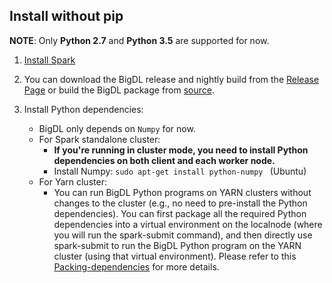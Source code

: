
## **Install without pip**
__NOTE__: Only __Python 2.7__ and __Python 3.5__ are supported for now.

1. [Install Spark](https://spark.apache.org/downloads.html)

2. You can download the BigDL release and nightly build from the [Release Page](../release-download.md)
  or build the BigDL package from [source](../ScalaUserGuide/install-build-src.md).

3. Install Python dependencies:
    * BigDL only depends on `Numpy` for now.
    * For Spark standalone cluster:
        * __If you're running in cluster mode, you need to install Python dependencies on both client and each worker node.__
        * Install Numpy: 
       ```sudo apt-get install python-numpy ``` (Ubuntu)
    * For Yarn cluster:
        - You can run BigDL Python programs on YARN clusters without changes to the cluster (e.g., no need to pre-install the Python dependencies). You  can first package all the required Python dependencies into a virtual environment on the localnode (where you will run the spark-submit command), and then directly use spark-submit to run the BigDL Python program on the YARN cluster (using that virtual environment). Please refer to this [Packing-dependencies](https://github.com/intel-analytics/BigDL/tree/master/pyspark/python_package) for more details.
   
